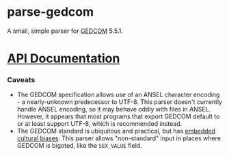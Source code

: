 # parse-gedcom

A small, simple parser for [GEDCOM](http://en.wikipedia.org/wiki/GEDCOM) 5.5.1.

# [API Documentation](./docs/README.md)

### Caveats

- The GEDCOM specification allows use of an ANSEL character encoding - a nearly-unknown
  predecessor to UTF-8. This parser doesn't currently handle ANSEL encoding, so it
  may behave oddly with files in ANSEL. However, it appears that most programs that
  export GEDCOM default to or at least support UTF-8, which is recommended instead.
- The GEDCOM standard is ubiquitous and practical, but has [embedded cultural biases](./GEDCOM_BIAS.md).
  This parser allows "non-standard" input in places where GEDCOM is bigoted, like
  the `SEX_VALUE` field.
